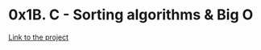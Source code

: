 # 0x1B. C - Sorting algorithms & Big O

<a href="https://intranet.hbtn.io/projects/248">Link to the project</a>
